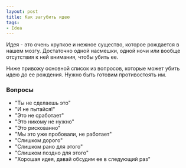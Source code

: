 ```yaml
---
layout: post
title: Как загубить идею
tags:
- Idea
---
```


Идея - это очень хрупкое и нежное существо, которое рождается в нашем мозгу. Достаточно одной насмешки, одной ночи или
вообще отсутствия к ней внимания, чтобы убить ее.

Ниже привожу основной список из вопросов, которые может убить идею до ее рождения. Нужно быть готовим противостоять им.

### Вопросы

- "Ты не сделаешь это"
- "И не пытайся!"
- "Это не сработает"
- "Это никому не нужно"
- "Это рискованно"
- "Мы это уже пробовали, не работает"
- "Слишком дорого"
- "Слишком рано для этого"
- "Слишком поздно для этого"
- "Хорошая идея, давай обсудим ее в следующий раз"
